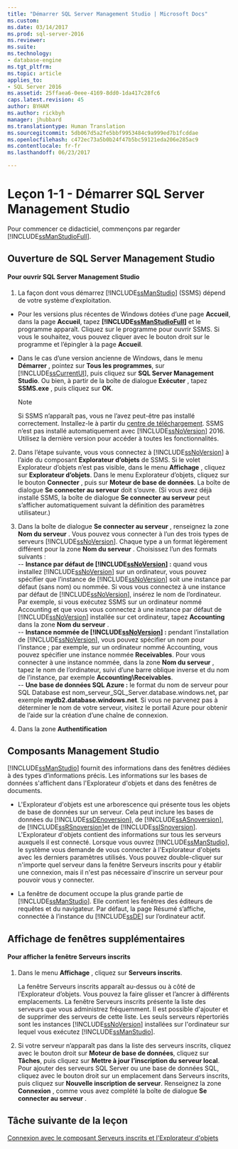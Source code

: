 ```yaml
---
title: "Démarrer SQL Server Management Studio | Microsoft Docs"
ms.custom: 
ms.date: 03/14/2017
ms.prod: sql-server-2016
ms.reviewer: 
ms.suite: 
ms.technology:
- database-engine
ms.tgt_pltfrm: 
ms.topic: article
applies_to:
- SQL Server 2016
ms.assetid: 25ffaea6-0eee-4169-8dd0-1da417c28fc6
caps.latest.revision: 45
author: BYHAM
ms.author: rickbyh
manager: jhubbard
ms.translationtype: Human Translation
ms.sourcegitcommit: 5db067d5a2fe5bbf9953484c9a999ed7b1fcddae
ms.openlocfilehash: c472ec73a5b0b24f47b5bc59121eda206e285ac9
ms.contentlocale: fr-fr
ms.lasthandoff: 06/23/2017

---
```

# <a name="lesson-1-1---start-sql-server-management-studio"></a>Leçon 1-1 - Démarrer SQL Server Management Studio
Pour commencer ce didacticiel, commençons par regarder [!INCLUDE[ssManStudioFull](../../includes/ssmanstudiofull-md.md)].  
  
## <a name="opening-sql-server-management-studio"></a>Ouverture de SQL Server Management Studio  
  
#### <a name="to-open-sql-server-management-studio"></a>Pour ouvrir SQL Server Management Studio  
  
1.  La façon dont vous démarrez [!INCLUDE[ssManStudio](../../includes/ssmanstudio-md.md)] (SSMS) dépend de votre système d’exploitation.  
* Pour les versions plus récentes de Windows dotées d’une page **Accueil**, dans la page **Accueil**, tapez **[!INCLUDE[ssManStudioFull](../../includes/ssmanstudiofull-md.md)]** et le programme apparaît. Cliquez sur le programme pour ouvrir SSMS. Si vous le souhaitez, vous pouvez cliquer avec le bouton droit sur le programme et l’épingler à la page **Accueil**.   
* Dans le cas d’une version ancienne de Windows, dans le menu **Démarrer** , pointez sur **Tous les programmes**, sur [!INCLUDE[ssCurrentUI](../../includes/sscurrentui-md.md)], puis cliquez sur **SQL Server Management Studio**. Ou bien, à partir de la boîte de dialogue **Exécuter** , tapez **SSMS.exe** , puis cliquez sur **OK**.  
  
    > [!NOTE]  
    >  Si SSMS n’apparaît pas, vous ne l’avez peut-être pas installé correctement. Installez-le à partir du [centre de téléchargement](https://msdn.microsoft.com/library/mt238290.aspx). SSMS n’est pas installé automatiquement avec [!INCLUDE[ssNoVersion](../../includes/ssnoversion-md.md)] 2016. Utilisez la dernière version pour accéder à toutes les fonctionnalités.  
  
2.  Dans l’étape suivante, vous vous connectez à [!INCLUDE[ssNoVersion](../../includes/ssnoversion-md.md)] à l’aide du composant **Explorateur d’objets** de SSMS. Si le volet Explorateur d’objets n’est pas visible, dans le menu **Affichage** , cliquez sur **Explorateur d’objets**. Dans le menu Explorateur d’objets, cliquez sur le bouton **Connecter** , puis sur **Moteur de base de données**. La boîte de dialogue **Se connecter au serveur** doit s’ouvre. (Si vous avez déjà installé SSMS, la boîte de dialogue **Se connecter au serveur** peut s’afficher automatiquement suivant la définition des paramètres utilisateur.)  
  
3.  Dans la boîte de dialogue **Se connecter au serveur** , renseignez la zone **Nom du serveur** . Vous pouvez vous connecter à l’un des trois types de serveurs [!INCLUDE[ssNoVersion](../../includes/ssnoversion-md.md)]. Chaque type a un format légèrement différent pour la zone **Nom du serveur** . Choisissez l’un des formats suivants :  
--  **Instance par défaut de [!INCLUDE[ssNoVersion](../../includes/ssnoversion-md.md)] :** quand vous installez [!INCLUDE[ssNoVersion](../../includes/ssnoversion-md.md)] sur un ordinateur, vous pouvez spécifier que l’instance de [!INCLUDE[ssNoVersion](../../includes/ssnoversion-md.md)] soit une instance par défaut (sans nom) ou nommée. Si vous vous connectez à une instance par défaut de [!INCLUDE[ssNoVersion](../../includes/ssnoversion-md.md)], insérez le nom de l’ordinateur. Par exemple, si vous exécutez SSMS sur un ordinateur nommé Accounting et que vous vous connectez à une instance par défaut de [!INCLUDE[ssNoVersion](../../includes/ssnoversion-md.md)]  installée sur cet ordinateur, tapez **Accounting** dans la zone **Nom du serveur** .  
--  **Instance nommée de [!INCLUDE[ssNoVersion](../../includes/ssnoversion-md.md)] :** pendant l’installation de [!INCLUDE[ssNoVersion](../../includes/ssnoversion-md.md)], vous pouvez spécifier un nom pour l’instance ; par exemple, sur un ordinateur nommé Accounting, vous pouvez spécifier une instance nommée **Receivables**. Pour vous connecter à une instance nommée, dans la zone **Nom du serveur** , tapez le nom de l’ordinateur, suivi d’une barre oblique inverse et du nom de l’instance, par exemple **Accounting\Receivables**.  
--  **Une base de données SQL Azure :** le format du nom de serveur pour SQL Database est nom_serveur_SQL_Server.database.windows.net, par exemple **mydb2.database.windows.net**. Si vous ne parvenez pas à déterminer le nom de votre serveur, visitez le portail Azure pour obtenir de l’aide sur la création d’une chaîne de connexion.  
  
4. Dans la zone **Authentification**  
  
## <a name="management-studio-components"></a>Composants Management Studio  
[!INCLUDE[ssManStudio](../../includes/ssmanstudio-md.md)] fournit des informations dans des fenêtres dédiées à des types d’informations précis. Les informations sur les bases de données s'affichent dans l'Explorateur d'objets et dans des fenêtres de documents.  
  
-   L'Explorateur d'objets est une arborescence qui présente tous les objets de base de données sur un serveur. Cela peut inclure les bases de données du [!INCLUDE[ssDEnoversion](../../includes/ssdenoversion-md.md)], de [!INCLUDE[ssASnoversion](../../includes/ssasnoversion-md.md)], de [!INCLUDE[ssRSnoversion](../../includes/ssrsnoversion-md.md)]et de [!INCLUDE[ssISnoversion](../../includes/ssisnoversion-md.md)]. L'Explorateur d'objets contient des informations sur tous les serveurs auxquels il est connecté. Lorsque vous ouvrez [!INCLUDE[ssManStudio](../../includes/ssmanstudio-md.md)], le système vous demande de vous connecter à l'Explorateur d'objets avec les derniers paramètres utilisés. Vous pouvez double-cliquer sur n'importe quel serveur dans la fenêtre Serveurs inscrits pour y établir une connexion, mais il n'est pas nécessaire d'inscrire un serveur pour pouvoir vous y connecter.  
  
-   La fenêtre de document occupe la plus grande partie de [!INCLUDE[ssManStudio](../../includes/ssmanstudio-md.md)]. Elle contient les fenêtres des éditeurs de requêtes et du navigateur. Par défaut, la page Résumé s’affiche, connectée à l’instance du [!INCLUDE[ssDE](../../includes/ssde-md.md)] sur l’ordinateur actif.  
  
## <a name="showing-additional-windows"></a>Affichage de fenêtres supplémentaires  
  
#### <a name="to-show-the-registered-servers-window"></a>Pour afficher la fenêtre Serveurs inscrits  
  
1.  Dans le menu **Affichage** , cliquez sur **Serveurs inscrits**.  
  
    La fenêtre Serveurs inscrits apparaît au-dessus ou à côté de l’Explorateur d’objets. Vous pouvez la faire glisser et l’ancrer à différents emplacements. La fenêtre Serveurs inscrits présente la liste des serveurs que vous administrez fréquemment. Il est possible d'ajouter et de supprimer des serveurs de cette liste. Les seuls serveurs répertoriés sont les instances [!INCLUDE[ssNoVersion](../../includes/ssnoversion-md.md)] installées sur l'ordinateur sur lequel vous exécutez [!INCLUDE[ssManStudio](../../includes/ssmanstudio-md.md)].  
  
2.  Si votre serveur n’apparaît pas dans la liste des serveurs inscrits, cliquez avec le bouton droit sur **Moteur de base de données**, cliquez sur **Tâches**, puis cliquez sur **Mettre à jour l’inscription du serveur local**. Pour ajouter des serveurs SQL Server ou une base de données SQL, cliquez avec le bouton droit sur un emplacement dans Serveurs inscrits, puis cliquez sur **Nouvelle inscription de serveur**. Renseignez la zone **Connexion** , comme vous avez complété la boîte de dialogue **Se connecter au serveur** .  
  
## <a name="next-task-in-lesson"></a>Tâche suivante de la leçon  
[Connexion avec le composant Serveurs inscrits et l'Explorateur d'objets](../../tools/sql-server-management-studio/lesson-1-2-connect-with-registered-servers-and-object-explorer.md)  
  

